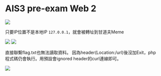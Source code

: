 # **AIS3 pre-exam Web 2**
![](https://i.imgur.com/IIccBtl.png)

只要IP位置不是本地IP `127.0.0.1`，就會被轉址到甘道夫Meme

![](https://i.imgur.com/8nnPwUZ.png)
![](https://i.imgur.com/OoZkpoo.png)

直接聯繫flag.txt也無法讀取資料。
因為header(Location:/url)後沒加Exit，php程式碼仍會執行。用預設會ignored header的curl連線即可。

![](https://i.imgur.com/QrwOVvr.png)
